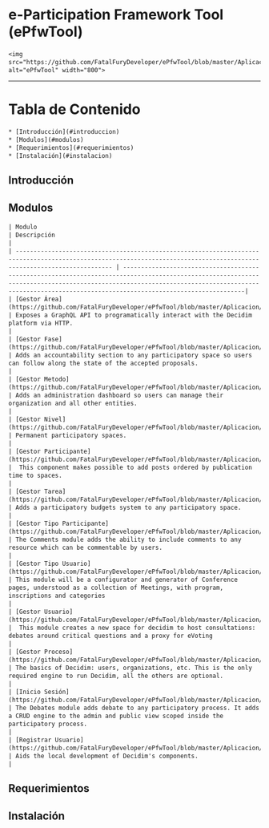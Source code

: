 # e-Participation Framework Tool  (ePfwTool)
    <img src="https://github.com/FatalFuryDeveloper/ePfwTool/blob/master/Aplicacion/webapp/recursos/imagenes/logo.jpg" alt="ePfwTool" width="800">

---

# Tabla de Contenido
    * [Introducción](#introduccion)
    * [Modulos](#modulos)
    * [Requerimientos](#requerimientos)
    * [Instalación](#instalacion)

## Introducción

## Modulos

    | Modulo                                                                                                                                                                  | Descripción                                                                                                                                                                                                                                         |
    | ----------------------------------------------------------------------------------------------------------------------------------------------------------------------- | ----------------------------------------------------------------------------------------------------------------------------------------------------------------------------------------------------------------------------------------------------|
    | [Gestor Área](https://github.com/FatalFuryDeveloper/ePfwTool/blob/master/Aplicacion/webapp/recursos/js/controladores/GestorAreaControlador.js)                          | Exposes a GraphQL API to programatically interact with the Decidim platform via HTTP.                                                                                                                                                               |
    | [Gestor Fase](https://github.com/FatalFuryDeveloper/ePfwTool/blob/master/Aplicacion/webapp/recursos/js/controladores/GestorFaseControlador.js)                          | Adds an accountability section to any participatory space so users can follow along the state of the accepted proposals.                                                                                                                            |
    | [Gestor Metodo](https://github.com/FatalFuryDeveloper/ePfwTool/blob/master/Aplicacion/webapp/recursos/js/controladores/GestorMetodoControlador.js)                      | Adds an administration dashboard so users can manage their organization and all other entities.                                                                                                                                                     |
    | [Gestor Nivel](https://github.com/FatalFuryDeveloper/ePfwTool/blob/master/Aplicacion/webapp/recursos/js/controladores/GestorNivelControlador.js)                        | Permanent participatory spaces.                                                                                                                                                                                                                     |
    | [Gestor Participante](https://github.com/FatalFuryDeveloper/ePfwTool/blob/master/Aplicacion/webapp/recursos/js/controladores/GestorParticipanteControlador.js)          |  This component makes possible to add posts ordered by publication time to spaces.                                                                                                                                                                  |
    | [Gestor Tarea](https://github.com/FatalFuryDeveloper/ePfwTool/blob/master/Aplicacion/webapp/recursos/js/controladores/GestorTareaControlador.js)                        | Adds a participatory budgets system to any participatory space.                                                                                                                                                                                     |
    | [Gestor Tipo Participante](https://github.com/FatalFuryDeveloper/ePfwTool/blob/master/Aplicacion/webapp/recursos/js/controladores/GestorTipoParticipanteControlador.js) | The Comments module adds the ability to include comments to any resource which can be commentable by users.                                                                                                                                         |
    | [Gestor Tipo Usuario](https://github.com/FatalFuryDeveloper/ePfwTool/blob/master/Aplicacion/webapp/recursos/js/controladores/GestorTipoUsuarioControlador.js)           | This module will be a configurator and generator of Conference pages, understood as a collection of Meetings, with program, inscriptions and categories                                                                                             |
    | [Gestor Usuario](https://github.com/FatalFuryDeveloper/ePfwTool/blob/master/Aplicacion/webapp/recursos/js/controladores/GestorUsuarioControlador.js)                    |  This module creates a new space for decidim to host consultations: debates around critical questions and a proxy for eVoting                                                                                                                       |
    | [Gestor Proceso](https://github.com/FatalFuryDeveloper/ePfwTool/blob/master/Aplicacion/webapp/recursos/js/controladores/ProcesoNuevoControlador.js)                     | The basics of Decidim: users, organizations, etc. This is the only required engine to run Decidim, all the others are optional.                                                                                                                     |
    | [Inicio Sesión](https://github.com/FatalFuryDeveloper/ePfwTool/blob/master/Aplicacion/webapp/recursos/js/controladores/InicioSesionControlador.js)                      | The Debates module adds debate to any participatory process. It adds a CRUD engine to the admin and public view scoped inside the participatory process.                                                                                            |
    | [Registrar Usuario](https://github.com/FatalFuryDeveloper/ePfwTool/blob/master/Aplicacion/webapp/recursos/js/controladores/RegistrarUsuarioControlador.js)              | Aids the local development of Decidim's components.                                                                                                                                                                                                 |

## Requerimientos

## Instalación

